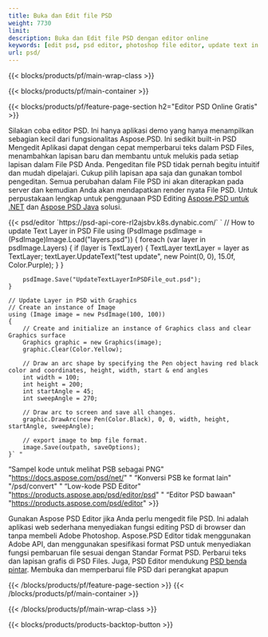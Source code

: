 ```yaml
---
title: Buka dan Edit file PSD
weight: 7730
limit: 
description: Buka dan Edit file PSD dengan editor online
keywords: [edit psd, psd editor, photoshop file editor, update text in psd, update psd, open psd, update text in psd]
url: psd/
---
```


{{< blocks/products/pf/main-wrap-class >}}

{{< blocks/products/pf/main-container >}}

{{< blocks/products/pf/feature-page-section h2="Editor PSD Online Gratis" >}}
<p>Silakan coba editor PSD. Ini hanya aplikasi demo yang hanya menampilkan sebagian kecil dari fungsionalitas Aspose.PSD. Ini sedikit built-in PSD Mengedit Aplikasi dapat dengan cepat memperbarui teks dalam PSD Files, menambahkan lapisan baru dan membantu untuk melukis pada setiap lapisan dalam File PSD Anda. Pengeditan file PSD tidak pernah begitu intuitif dan mudah dipelajari. Cukup pilih lapisan apa saja dan gunakan tombol pengeditan. Semua perubahan dalam File PSD ini akan diterapkan pada server dan kemudian Anda akan mendapatkan render nyata File PSD. Untuk perpustakaan lengkap untuk penggunaan PSD Editing <a href="/psd/{{< lang-code >}}net">Aspose.PSD untuk .NET</a> dan <a href="/psd/{{< lang-code >}}java">Aspose PSD Java</a> solusi. </p>
{{< psd/editor `https://psd-api-core-rl2ajsbv.k8s.dynabic.com/` 
`	// How to update Text Layer in PSD File
	using (PsdImage psdImage = (PsdImage)Image.Load("layers.psd"))
  	{
		foreach (var layer in psdImage.Layers)
		{
			if (layer is TextLayer)
			{
				TextLayer textLayer = layer as TextLayer;
				textLayer.UpdateText("test update", new Point(0, 0), 15.0f, Color.Purple);
			}
		}

		psdImage.Save("UpdateTextLayerInPSDFile_out.psd");
	}
	
	// Update Layer in PSD with Graphics
	// Create an instance of Image
	using (Image image = new PsdImage(100, 100))
	{
		// Create and initialize an instance of Graphics class and clear Graphics surface
		Graphics graphic = new Graphics(image);
		graphic.Clear(Color.Yellow);

		// Draw an arc shape by specifying the Pen object having red black color and coordinates, height, width, start & end angles                 
		int width = 100;
		int height = 200;
		int startAngle = 45;
		int sweepAngle = 270;

		// Draw arc to screen and save all changes.
		graphic.DrawArc(new Pen(Color.Black), 0, 0, width, height, startAngle, sweepAngle);

		// export image to bmp file format.
		image.Save(outpath, saveOptions);
	}` "
“Sampel kode untuk melihat PSB sebagai PNG"  "https://docs.aspose.com/psd/net/" "
“Konversi PSB ke format lain"  "/psd/convert" "
“Low-kode PSD Editor" "https://products.aspose.app/psd/editor/psd" "
“Editor PSD bawaan" "https://products.aspose.com/psd/editor" >}}
<p>Gunakan Aspose PSD Editor jika Anda perlu mengedit file PSD. Ini adalah aplikasi web sederhana menyediakan fungsi editing PSD di browser dan tanpa membeli Adobe Photoshop. Aspose.PSD Editor tidak menggunakan Adobe API, dan menggunakan spesifikasi format PSD untuk menyediakan fungsi pembaruan file sesuai dengan Standar Format PSD. Perbarui teks dan lapisan grafis di PSD Files. Juga, PSD Editor mendukung <a href="https://reference.aspose.com/psd/net/aspose.psd.fileformats.psd.layers.smartobjects/smartobjectlayer/">PSD benda pintar</a>. Membuka dan memperbarui file PSD dari perangkat apapun</p>

{{< /blocks/products/pf/feature-page-section >}}
{{< /blocks/products/pf/main-container >}}


{{< /blocks/products/pf/main-wrap-class >}}

{{< blocks/products/products-backtop-button >}}
